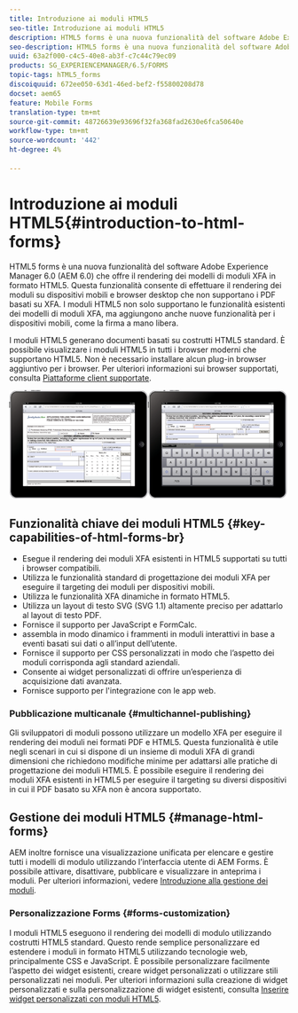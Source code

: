 ```yaml
---
title: Introduzione ai moduli HTML5
seo-title: Introduzione ai moduli HTML5
description: HTML5 forms è una nuova funzionalità del software Adobe Experience Manager 6.0 (AEM 6.0) che offre il rendering dei modelli di moduli XFA in formato HTML5.
seo-description: HTML5 forms è una nuova funzionalità del software Adobe Experience Manager 6.0 (AEM 6.0) che offre il rendering dei modelli di moduli XFA in formato HTML5.
uuid: 63a2f000-c4c5-40e8-ab3f-c7c44c79ec09
products: SG_EXPERIENCEMANAGER/6.5/FORMS
topic-tags: hTML5_forms
discoiquuid: 672ee050-63d1-46ed-bef2-f55800208d78
docset: aem65
feature: Mobile Forms
translation-type: tm+mt
source-git-commit: 48726639e93696f32fa368fad2630e6fca50640e
workflow-type: tm+mt
source-wordcount: '442'
ht-degree: 4%

---
```



# Introduzione ai moduli HTML5{#introduction-to-html-forms}

HTML5 forms è una nuova funzionalità del software Adobe Experience Manager 6.0 (AEM 6.0) che offre il rendering dei modelli di moduli XFA in formato HTML5. Questa funzionalità consente di effettuare il rendering dei moduli su dispositivi mobili e browser desktop che non supportano i PDF basati su XFA. I moduli HTML5 non solo supportano le funzionalità esistenti dei modelli di moduli XFA, ma aggiungono anche nuove funzionalità per i dispositivi mobili, come la firma a mano libera.

I moduli HTML5 generano documenti basati su costrutti HTML5 standard. È possibile visualizzare i moduli HTML5 in tutti i browser moderni che supportano HTML5. Non è necessario installare alcun plug-in browser aggiuntivo per i browser. Per ulteriori informazioni sui browser supportati, consulta [Piattaforme client supportate](https://adobe.com/go/learn_aemforms_supportedplatforms_63).

![](do-not-localize/mobile_form_on_an_ipad_date_14.png)

## Funzionalità chiave dei moduli HTML5 {#key-capabilities-of-html-forms-br}

* Esegue il rendering dei moduli XFA esistenti in HTML5 supportati su tutti i browser compatibili.
* Utilizza le funzionalità standard di progettazione dei moduli XFA per eseguire il targeting dei moduli per dispositivi mobili.
* Utilizza le funzionalità XFA dinamiche in formato HTML5.
* Utilizza un layout di testo SVG (SVG 1.1) altamente preciso per adattarlo al layout di testo PDF.
* Fornisce il supporto per JavaScript e FormCalc.
* assembla in modo dinamico i frammenti in moduli interattivi in base a eventi basati sui dati o all’input dell’utente.
* Fornisce il supporto per CSS personalizzati in modo che l’aspetto dei moduli corrisponda agli standard aziendali.
* Consente ai widget personalizzati di offrire un’esperienza di acquisizione dati avanzata.
* Fornisce supporto per l&#39;integrazione con le app web.

### Pubblicazione multicanale {#multichannel-publishing}

Gli sviluppatori di moduli possono utilizzare un modello XFA per eseguire il rendering dei moduli nei formati PDF e HTML5. Questa funzionalità è utile negli scenari in cui si dispone di un insieme di moduli XFA di grandi dimensioni che richiedono modifiche minime per adattarsi alle pratiche di progettazione dei moduli HTML5. È possibile eseguire il rendering dei moduli XFA esistenti in HTML5 per eseguire il targeting su diversi dispositivi in cui il PDF basato su XFA non è ancora supportato.

## Gestione dei moduli HTML5 {#manage-html-forms}

AEM inoltre fornisce una visualizzazione unificata per elencare e gestire tutti i modelli di modulo utilizzando l’interfaccia utente di AEM Forms. È possibile attivare, disattivare, pubblicare e visualizzare in anteprima i moduli. Per ulteriori informazioni, vedere [Introduzione alla gestione dei moduli](../../forms/using/introduction-managing-forms.md).

### Personalizzazione Forms {#forms-customization}

I moduli HTML5 eseguono il rendering dei modelli di modulo utilizzando costrutti HTML5 standard. Questo rende semplice personalizzare ed estendere i moduli in formato HTML5 utilizzando tecnologie web, principalmente CSS e JavaScript. È possibile personalizzare facilmente l’aspetto dei widget esistenti, creare widget personalizzati o utilizzare stili personalizzati nei moduli. Per ulteriori informazioni sulla creazione di widget personalizzati e sulla personalizzazione di widget esistenti, consulta [Inserire widget personalizzati con moduli HTML5](../../forms/using/custom-widgets.md).
